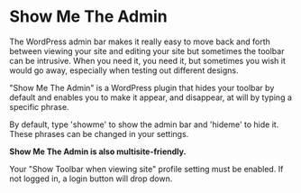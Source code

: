 # Show Me The Admin

The WordPress admin bar makes it really easy to move back and forth between viewing your site and editing your site but sometimes the toolbar can be intrusive. When you need it, you need it, but sometimes you wish it would go away, especially when testing out different designs.

"Show Me The Admin" is a WordPress plugin that hides your toolbar by default and enables you to make it appear, and disappear, at will by typing a specific phrase.

By default, type 'showme' to show the admin bar and 'hideme' to hide it. These phrases can be changed in your settings.

**Show Me The Admin is also multisite-friendly.**

Your "Show Toolbar when viewing site" profile setting must be enabled. If not logged in, a login button will drop down.
